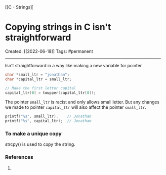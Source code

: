 [[C - Strings]]

# Copying strings in C isn't straightforward
Created:  [[2022-06-18]]
Tags: #permanent 

---
Isn't straightforward in a way like making a new variable for pointer
```C
char *small_ltr = "jonathan";
char *capital_ltr = small_ltr;

// Make the first letter capital
capital_ltr[0] = toupper(capital_ltr[0]);
```

The pointer `small_ltr` is racist and only allows small letter. 
But any changes we made to pointer `capital_ltr` will also affect the  pointer `small_ltr`.  
```C
printf("%s", small_ltr);    // Jonathan
printf("%s", capital_ltr);  // Jonathan
```


### To make a unique copy
strcpy() is used to copy the string.















### References
1. 
